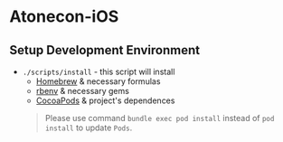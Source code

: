 # Atonecon-iOS

## Setup Development Environment

- `./scripts/install` - this script will install
    - [Homebrew](https://github.com/Homebrew/brew) & necessary formulas
    - [rbenv](https://github.com/rbenv/rbenv) & necessary gems
    - [CocoaPods](https://cocoapods.org/) & project's dependences
    > Please use command `bundle exec pod install` instead of `pod install` to update `Pods`.
